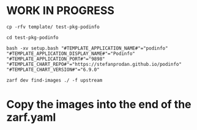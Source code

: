 # WORK IN PROGRESS

```console
cp -rfv template/ test-pkg-podinfo
```


```console
cd test-pkg-podinfo
```


```console
bash -xv setup.bash "#TEMPLATE_APPLICATION_NAME#"="podinfo" "#TEMPLATE_APPLICATION_DISPLAY_NAME#"="Podinfo" "#TEMPLATE_APPLICATION_PORT#"="9898" "#TEMPLATE_CHART_REPO#"="https://stefanprodan.github.io/podinfo" "#TEMPLATE_CHART_VERSION#"="6.9.0"
```

```console
zarf dev find-images ./ -f upstream
```

# Copy the images into the end of the zarf.yaml
